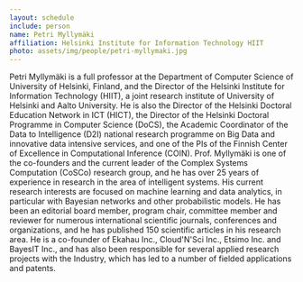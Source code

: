 ```yaml
---
layout: schedule
include: person
name: Petri Myllymäki
affiliation: Helsinki Institute for Information Technology HIIT
photo: assets/img/people/petri-myllymaki.jpg
---
```


Petri Myllymäki is a full professor at the Department of Computer Science of University of Helsinki, Finland, and the Director of 
the Helsinki Institute for Information Technology (HIIT), a joint research institute of University of Helsinki and Aalto University. 
He is also the Director of the Helsinki Doctoral Education Network in ICT (HICT), the Director of the Helsinki Doctoral Programme in 
Computer Science (DoCS), the Academic Coordinator of the Data to Intelligence (D2I) national research programme on Big Data and 
innovative data intensive services, and one of the PIs of the Finnish Center of Excellence in Computational Inference (COIN). 
Prof. Myllymäki is one of the co-founders and the current leader of the Complex Systems Computation (CoSCo) research group, and he 
has over 25 years of experience in research in the area of intelligent systems. His current research interests are focused on machine 
learning and data analytics, in particular with Bayesian networks and other probabilistic models. He has been an editorial board member, 
program chair, committee member and reviewer for numerous international scientific journals, conferences and organizations, and he has 
published 150 scientific articles in his research area. He is a co-founder of Ekahau Inc., Cloud'N'Sci Inc., Etsimo Inc. and BayesIT Inc., 
and has also been responsible for several applied research projects with the Industry, which has led to a number of fielded applications 
and patents.
